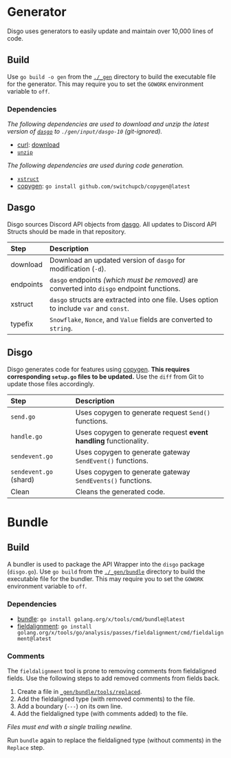 # Generator

Disgo uses generators to easily update and maintain over 10,000 lines of code. 

## Build

Use `go build -o gen` from the [`./_gen`](/_gen) directory to build the executable file for the generator. This may require you to set the `GOWORK` environment variable to `off`.

### Dependencies

_The following dependencies are used to download and unzip the latest version of [`dasgo`](https://github.com/switchupcb/dasgo) to `./gen/input/dasgo-10` (git-ignored)._

- [curl](https://curl.se/): [download](https://curl.se/download.html)
- [`unzip`](https://linux.die.net/man/1/unzip)

_The following dependencies are used during code generation._

- [`xstruct`](/tools/xstruct.exe)
- [copygen](https://github.com/switchupcb/copygen): `go install github.com/switchupcb/copygen@latest`

## Dasgo

Disgo sources Discord API objects from [dasgo](https://github.com/switchupcb/dasgo). All updates to Discord API Structs should be made in that repository.

| Step      | Description                                                                                |
| :-------- | :----------------------------------------------------------------------------------------- |
| download  | Download an updated version of `dasgo` for modification (`-d`).                            |
| endpoints | `dasgo` endpoints _(which must be removed)_ are converted into `disgo` endpoint functions. |
| xstruct   | `dasgo` structs are extracted into one file. Uses option to include `var` and `const`.     |
| typefix   | `Snowflake`, `Nonce`, and `Value` fields are converted to `string`.                        |

## Disgo

Disgo generates code for features using [copygen](https://github.com/switchupcb/copygen). **This requires corresponding `setup.go` files to be updated.** Use the `diff` from Git to update those files accordingly.

| Step                   | Description                                                        |
| :--------------------- | :----------------------------------------------------------------- |
| `send.go`              | Uses copygen to generate request `Send()` functions.               |
| `handle.go`            | Uses copygen to generate request **event handling** functionality. |
| `sendevent.go`         | Uses copygen to generate gateway `SendEvent()` functions.          |
| `sendevent.go` (shard) | Uses copygen to generate gateway `SendEvents()` functions.         |
| Clean                  | Cleans the generated code.                                         |

# Bundle

## Build

A bundler is used to package the API Wrapper into the `disgo` package (`disgo.go`). Use `go build` from the [`./_gen/bundle`](/_gen/bundle) directory to build the executable file for the bundler. This may require you to set the `GOWORK` environment variable to `off`.

### Dependencies

- [bundle](https://pkg.go.dev/golang.org/x/tools/cmd/bundle): `go install golang.org/x/tools/cmd/bundle@latest`
- [fieldalignment](https://pkg.go.dev/golang.org/x/tools/go/analysis/passes/fieldalignment): `go install golang.org/x/tools/go/analysis/passes/fieldalignment/cmd/fieldalignment@latest`

### Comments

The `fieldalignment` tool is prone to removing comments from fieldaligned fields. Use the following steps to add removed comments from fields back.

1. Create a file in [`_gen/bundle/tools/replaced`](/_gen/bundle/tools/replaced/).
2. Add the fieldaligned type (with removed comments) to the file.
3. Add a boundary (`---`) on its own line.
4. Add the fieldaligned type (with comments added) to the file.

_Files must end with a single trailing newline._

Run `bundle` again to replace the fieldaligned type (without comments) in the `Replace` step.

